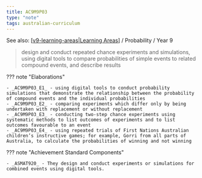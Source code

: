 ```yaml
---
title: AC9M9P03
type: "note"
tags: australian-curriculum
---
```


See also: [[v9-learning-areas|Learning Areas]]   / Probability / Year 9

> design and conduct repeated chance experiments and simulations, using digital tools to compare probabilities of simple events to related compound events, and describe results

??? note "Elaborations"

	- _AC9M9P03_E1_ - using digital tools to conduct probability simulations that demonstrate the relationship between the probability of compound events and the individual probabilities
	- _AC9M9P03_E2_ - comparing experiments which differ only by being undertaken with replacement or without replacement
	- _AC9M9P03_E3_ - conducting two-step chance experiments using systematic methods to list outcomes of experiments and to list outcomes favourable to an event
	- _AC9M9P03_E4_ - using repeated trials of First Nations Australian children’s instructive games; for example, Gorri from all parts of Australia, to calculate the probabilities of winning and not winning
??? note "Achievement Standard Components"

	- _ASMAT920_ - They design and conduct experiments or simulations for combined events using digital tools.

[//begin]: # "Autogenerated link references for markdown compatibility"
[v9-learning-areas|Learning Areas]: ../v9-learning-areas "v9-learning-areas"
[//end]: # "Autogenerated link references"

